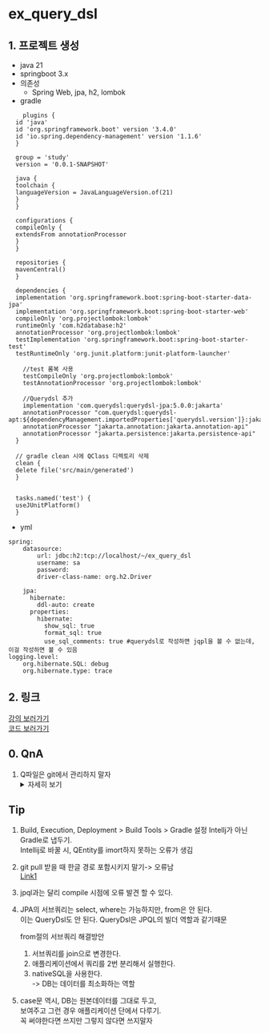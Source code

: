 # ex_query_dsl
## 1. 프로젝트 생성
- java 21
- springboot 3.x
- 의존성
  - Spring Web, jpa, h2, lombok
- gradle
```
    plugins {
  id 'java'
  id 'org.springframework.boot' version '3.4.0'
  id 'io.spring.dependency-management' version '1.1.6'
  }

  group = 'study'
  version = '0.0.1-SNAPSHOT'

  java {
  toolchain {
  languageVersion = JavaLanguageVersion.of(21)
  }
  }
  
  configurations {
  compileOnly {
  extendsFrom annotationProcessor
  }
  }
  
  repositories {
  mavenCentral()
  }
  
  dependencies {
  implementation 'org.springframework.boot:spring-boot-starter-data-jpa'
  implementation 'org.springframework.boot:spring-boot-starter-web'
  compileOnly 'org.projectlombok:lombok'
  runtimeOnly 'com.h2database:h2'
  annotationProcessor 'org.projectlombok:lombok'
  testImplementation 'org.springframework.boot:spring-boot-starter-test'
  testRuntimeOnly 'org.junit.platform:junit-platform-launcher'

    //test 롬복 사용
    testCompileOnly 'org.projectlombok:lombok'
    testAnnotationProcessor 'org.projectlombok:lombok'
	
    //Querydsl 추가
    implementation 'com.querydsl:querydsl-jpa:5.0.0:jakarta'
    annotationProcessor "com.querydsl:querydsl-apt:${dependencyManagement.importedProperties['querydsl.version']}:jakarta"
    annotationProcessor "jakarta.annotation:jakarta.annotation-api"
    annotationProcessor "jakarta.persistence:jakarta.persistence-api"
  }
  
  // gradle clean 시에 QClass 디렉토리 삭제
  clean {
  delete file('src/main/generated')
  }
  
  
  tasks.named('test') {
  useJUnitPlatform()
  }
```
- yml
```
spring:
    datasource:
        url: jdbc:h2:tcp://localhost/~/ex_query_dsl
        username: sa
        password:
        driver-class-name: org.h2.Driver

    jpa:
      hibernate:
        ddl-auto: create
      properties:
        hibernate:
          show_sql: true
          format_sql: true
          use_sql_comments: true #querydsl로 작성하면 jqpl을 볼 수 없는데, 이걸 작성하면 볼 수 있음
logging.level:
    org.hibernate.SQL: debug
    org.hibernate.type: trace
```

## 2. 링크
[강의 보러가기](https://www.inflearn.com/course/querydsl-%EC%8B%A4%EC%A0%84/dashboard)   
[코드 보러가기](https://github.com/izzy80/ex_query_dsl/blob/main/src/test/java/study/ex_query_dsl/QuerydslBasicTest.java)

## 0. QnA
1. Q파일은 git에서 관리하지 말자
   <details>
   <summary>자세히 보기</summary>
   충돌이 일어날 가능성이 있다. </br>
   [Link 1](https://www.inflearn.com/questions/875369)
   </details>

## Tip
1. Build, Execution, Deployment > Build Tools > Gradle 설정 Intellj가 아닌 Gradle로 냅두기.  
    Intellij로 바꿀 시, QEntity를 imort하지 못하는 오류가 생김
2. git pull 받을 때 한글 경로 포함시키지 말기-> 오류남   
    [Link1](https://www.inflearn.com/questions/1116732)
3. jpql과는 달리 compile 시점에 오류 발견 할 수 있다. 
4. JPA의 서브쿼리는 select, where는 가능하지만, from은 안 된다.  
   이는 QueryDsl도 안 된다. QueryDsl은 JPQL의 빌더 역할과 같기때문
   
    from절의 서브쿼리 해결방안
   1. 서브쿼리를 join으로 변경한다.
   2. 애플리케이션에서 쿼리를 2번 분리해서 실행한다.
   3. nativeSQL을 사용한다.   
   -> DB는 데이터를 최소화하는 역할
5. case문 역시, DB는 원본데이터를 그대로 두고,   
    보여주고 그런 경우 애플리케이션 단에서 다루기.   
    꼭 써야한다면 쓰지만 그렇지 않다면 쓰지말자
